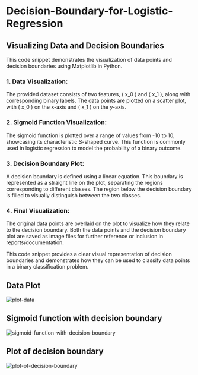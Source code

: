 # Decision-Boundary-for-Logistic-Regression
## Visualizing Data and Decision Boundaries

This code snippet demonstrates the visualization of data points and decision boundaries using Matplotlib in Python. 

### 1. Data Visualization:
The provided dataset consists of two features, \( x_0 \) and \( x_1 \), along with corresponding binary labels. The data points are plotted on a scatter plot, with \( x_0 \) on the x-axis and \( x_1 \) on the y-axis.

### 2. Sigmoid Function Visualization:
The sigmoid function is plotted over a range of values from -10 to 10, showcasing its characteristic S-shaped curve. This function is commonly used in logistic regression to model the probability of a binary outcome.

### 3. Decision Boundary Plot:
A decision boundary is defined using a linear equation. This boundary is represented as a straight line on the plot, separating the regions corresponding to different classes. The region below the decision boundary is filled to visually distinguish between the two classes.

### 4. Final Visualization:
The original data points are overlaid on the plot to visualize how they relate to the decision boundary. Both the data points and the decision boundary plot are saved as image files for further reference or inclusion in reports/documentation.

This code snippet provides a clear visual representation of decision boundaries and demonstrates how they can be used to classify data points in a binary classification problem.
## Data Plot
![plot-data](https://github.com/UMMY87/Decision-Boundary-for-Logistic-Regression/assets/117314436/e2defef8-719b-4b80-aa0f-97d93a436d24)
## Sigmoid function with decision boundary
![sigmoid-function-with-decision-boundary](https://github.com/UMMY87/Decision-Boundary-for-Logistic-Regression/assets/117314436/aabaa525-4c1c-4c99-b727-591215fc791b)
## Plot of decision boundary
![plot-of-decision-boundary](https://github.com/UMMY87/Decision-Boundary-for-Logistic-Regression/assets/117314436/539d87b8-989a-4c73-bc09-7eb06c8db51e)

